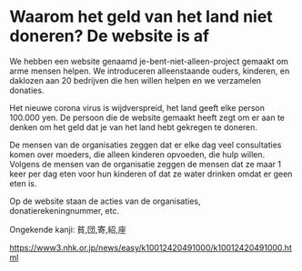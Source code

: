 # Waarom het geld van het land niet doneren? De website is af

We hebben een website genaamd je-bent-niet-alleen-project gemaakt om arme mensen helpen.
We introduceren alleenstaande ouders, kinderen, en daklozen aan 20 bedrijven die hen willen helpen en we verzamelen donaties.

Het nieuwe corona virus is wijdverspreid, het land geeft elke person 100.000 yen. De persoon die de website gemaakt heeft zegt om er aan te denken om het geld dat je van het land hebt gekregen te doneren.

De mensen van de organisaties zeggen dat er elke dag veel consultaties komen over moeders, die alleen kinderen opvoeden, die hulp willen. Volgens de mensen van de organisatie zeggen de mensen dat ze maar 1 keer per dag eten voor hun kinderen of dat ze water drinken omdat er geen eten is.

Op de website staan de acties van de organisaties, donatierekeningnummer, etc.

Ongekende kanji: 貧,団,寄,紹,座

<https://www3.nhk.or.jp/news/easy/k10012420491000/k10012420491000.html>
